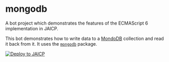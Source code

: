 # mongodb

A bot project which demonstrates the features of the ECMAScript 6 implementation in JAICP.

This bot demonstrates how to write data to a [MondoDB](https://www.mongodb.com/) collection and read it back from it.
It uses the [`mongodb`](https://www.npmjs.com/package/mongodb) package.

[![Deploy to JAICP](https://just-ai.com/img/deploy-to-jaicp.svg)](https://zenbot-dev.just-ai.com/project-create/jaicp/external)
